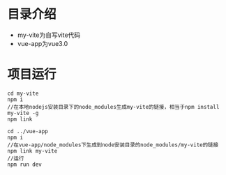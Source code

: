 # 目录介绍
* my-vite为自写vite代码
* vue-app为vue3.0
# 项目运行
```
cd my-vite
npm i
//在本地nodejs安装目录下的node_modules生成my-vite的链接，相当于npm install my-vite -g
npm link

cd ../vue-app
npm i
//在vue-app/node_modules下生成到node安装目录的node_modules/my-vite的链接
npm link my-vite
//运行
npm run dev
```
